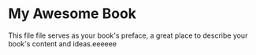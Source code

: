 # My Awesome Book

This file file serves as your book's preface, a great place to describe your book's content and ideas.eeeeee

